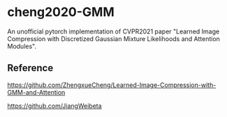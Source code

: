 # cheng2020-GMM
An unofficial pytorch implementation of CVPR2021 paper "Learned Image Compression with Discretized Gaussian Mixture Likelihoods and Attention Modules".

## Reference
https://github.com/ZhengxueCheng/Learned-Image-Compression-with-GMM-and-Attention

https://github.com/JiangWeibeta